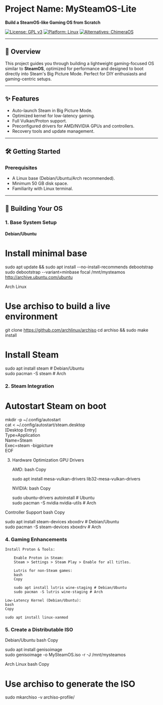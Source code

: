 # Project Name: MySteamOS-Lite  
**Build a SteamOS-like Gaming OS from Scratch**  

[![License: GPL v3](https://img.shields.io/badge/License-GPLv3-blue.svg)](https://www.gnu.org/licenses/gpl-3.0)
[![Platform: Linux](https://img.shields.io/badge/Platform-Linux-blue)](https://www.kernel.org/)
[![Alternatives: ChimeraOS](https://img.shields.io/badge/Alternative-ChimeraOS-green)](https://chimeraos.org)

---

## 📖 Overview  
This project guides you through building a lightweight gaming-focused OS similar to **SteamOS**, optimized for performance and designed to boot directly into Steam's Big Picture Mode. Perfect for DIY enthusiasts and gaming-centric setups.  

---

## ✨ Features  
- Auto-launch Steam in Big Picture Mode.  
- Optimized kernel for low-latency gaming.  
- Full Vulkan/Proton support.  
- Preconfigured drivers for AMD/NVIDIA GPUs and controllers.  
- Recovery tools and update management.  

---

## 🛠️ Getting Started  

### Prerequisites  
- A Linux base (Debian/Ubuntu/Arch recommended).  
- Minimum 50 GB disk space.  
- Familiarity with Linux terminal.  

---

## 🚀 Building Your OS  

### 1. Base System Setup  
#### Debian/Ubuntu  

# Install minimal base  
sudo apt update && sudo apt install --no-install-recommends debootstrap
sudo debootstrap --variant=minbase focal /mnt/mysteamos http://archive.ubuntu.com/ubuntu

Arch Linux

# Use archiso to build a live environment  
git clone https://github.com/archlinux/archiso
cd archiso && sudo make install

# Install Steam  
sudo apt install steam # Debian/Ubuntu  
sudo pacman -S steam # Arch  

### 2. Steam Integration

# Autostart Steam on boot  
mkdir -p ~/.config/autostart  
cat <<EOF > ~/.config/autostart/steam.desktop  
[Desktop Entry]  
Type=Application  
Name=Steam  
Exec=steam -bigpicture  
EOF

3. Hardware Optimization
GPU Drivers

    AMD:
    bash
    Copy

    sudo apt install mesa-vulkan-drivers lib32-mesa-vulkan-drivers

    NVIDIA:
    bash
    Copy

    sudo ubuntu-drivers autoinstall # Ubuntu  
    sudo pacman -S nvidia nvidia-utils # Arch  

Controller Support
bash
Copy

sudo apt install steam-devices xboxdrv # Debian/Ubuntu  
sudo pacman -S steam-devices xboxdrv # Arch  

### 4. Gaming Enhancements

    Install Proton & Tools:

        Enable Proton in Steam:
        Steam > Settings > Steam Play > Enable for all titles.

        Lutris for non-Steam games:
        bash
        Copy

        sudo apt install lutris wine-staging # Debian/Ubuntu  
        sudo pacman -S lutris wine-staging # Arch  

    Low-Latency Kernel (Debian/Ubuntu):
    bash
    Copy

    sudo apt install linux-xanmod

### 5. Create a Distributable ISO
Debian/Ubuntu
bash
Copy

sudo apt install genisoimage  
sudo genisoimage -o MySteamOS.iso -r -J /mnt/mysteamos  

Arch Linux
bash
Copy

# Use archiso to generate the ISO  
sudo mkarchiso -v archiso-profile/
